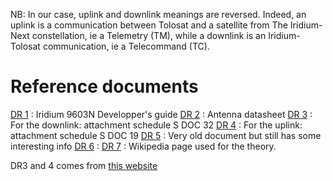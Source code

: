 NB: In our case, uplink and downlink meanings are reversed. Indeed, an uplink is a communication between Tolosat and a satellite from The Iridium-Next constellation, ie a Telemetry (TM), while a downlink is an Iridium-Tolosat communication, ie a Telecommand (TC). 


# Reference documents

[DR 1](https://drive.google.com/drive/folders/1e7a18I7tHASb86wTrSjnybxu4zR54TIt) : Iridium 9603N Developper's guide
[DR 2](https://drive.google.com/drive/folders/1NZUNK1em5qUZ_SwfdnAVFhRPbDNzNcse) : Antenna datasheet
[DR 3](https://drive.google.com/drive/folders/1C2tu57cuCGXt97GMfiLHbKCA47ofsTC_) : For the downlink: attachment schedule S DOC 32
[DR 4](https://drive.google.com/drive/folders/1C2tu57cuCGXt97GMfiLHbKCA47ofsTC_) : For the uplink: attachment schedule S DOC 19
[DR 5](https://docs.google.com/document/d/1JieGs47VJ9E5zeDgZMB69dEmIF8dfO8L/edit) : Very old document but still has some interesting info
[DR 6](https://drive.google.com/drive/folders/1LY3PSfYB8v93tYUfnRmJDbB21J38bHoW) : 
[DR 7](https://en.wikipedia.org/wiki/Eb/N0) : Wikipedia page used for the theory.

DR3 and 4 comes from [this website](https://licensing.fcc.gov/cgi-bin/ws.exe/prod/ib/forms/attachment_menu.hts?id_app_num=102703&acct=265137&id_form_num=15&filing_key=-260629)
